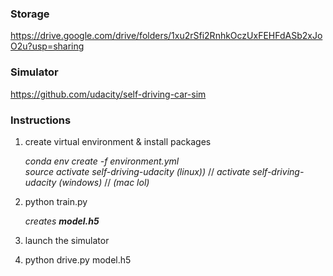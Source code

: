 ### Storage
https://drive.google.com/drive/folders/1xu2rSfi2RnhkOczUxFEHFdASb2xJoO2u?usp=sharing

### Simulator
https://github.com/udacity/self-driving-car-sim

### Instructions

1. create virtual environment & install packages

   _conda env create -f environment.yml_  
   _source activate self-driving-udacity (linux))_  // _activate self-driving-udacity (windows)_ // _(mac lol)_   
   
2. python train.py
   
   _creates **model.h5**_

3. launch the simulator
    
4. python drive.py model.h5
